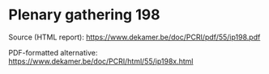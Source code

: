 # Plenary gathering 198

Source (HTML report): https://www.dekamer.be/doc/PCRI/pdf/55/ip198.pdf

PDF-formatted alternative: https://www.dekamer.be/doc/PCRI/html/55/ip198x.html

